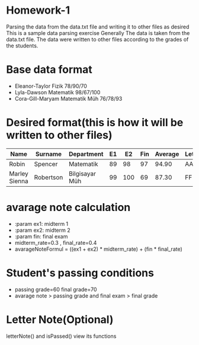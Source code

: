 # Homework-1
Parsing the data from the data.txt file and writing it to other files as desired 
This is a sample data parsing exercise
Generally
The data is taken from the data.txt file. The data were written to other files according to the grades of the students.

# Base data format
- Eleanor-Taylor Fizik 78/90/70
- Lyla-Dawson Matematik 98/67/100
- Cora-Gill-Maryam Matematik Müh 76/78/93

# Desired format(this is how it will be written to other files)
| Name          | Surname   | Department     | E1   | E2   | Fin  | Average | Letter | Status |
| ------------- | --------- | -------------- | ---- | ---- | ---- | ------- | ------ | ------ |
| Robin         | Spencer   | Matematik      | 89   | 98   | 97   | 94.90   | AA     | Passed |
| Marley Sienna | Robertson | Bilgisayar Müh | 99   | 100  | 69   | 87.30   | FF     | Failed |

# avarage note calculation
- :param ex1: midterm 1
- :param ex2: midterm 2
- :param fin: final exam
- midterm_rate=0.3 , final_rate=0.4
- avarageNoteFormul = ((ex1 + ex2) * midterm_rate) + (fin * final_rate)

# Student's passing conditions
- passing grade=60 final grade=70
- avarage note > passing grade and final exam > final grade



# Letter Note(Optional)
letterNote()  and isPassed() view its functions 
